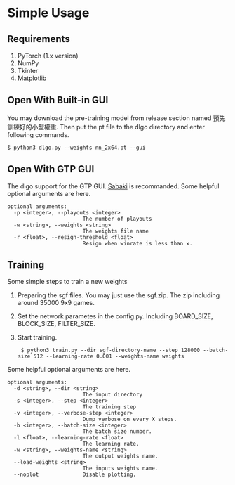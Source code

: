 # Simple Usage

## Requirements
1. PyTorch (1.x version)
2. NumPy
3. Tkinter
4. Matplotlib


## Open With Built-in GUI

You may download the pre-training model from release section named 預先訓練好的小型權重. Then put the pt file to the dlgo directory and enter following commands. 

    $ python3 dlgo.py --weights nn_2x64.pt --gui


## Open With GTP GUI

The dlgo support for the GTP GUI. [Sabaki](https://sabaki.yichuanshen.de) is recommanded. Some helpful optional arguments are here.

    optional arguments:
      -p <integer>, --playouts <integer>
                            The number of playouts
      -w <string>, --weights <string>
                            The weights file name
      -r <float>, --resign-threshold <float>
                            Resign when winrate is less than x.


## Training

Some simple steps to train a new weights

1. Preparing the sgf files. You may just use the sgf.zip. The zip including around 35000 9x9 games.
2. Set the network parametes in the config.py. Including BOARD_SIZE, BLOCK_SIZE, FILTER_SIZE.
3. Start training.

        $ python3 train.py --dir sgf-directory-name --step 128000 --batch-size 512 --learning-rate 0.001 --weights-name weights

Some helpful optional arguments are here.

    optional arguments:
      -d <string>, --dir <string>
                            The input directory
      -s <integer>, --step <integer>
                            The training step
      -v <integer>, --verbose-step <integer>
                            Dump verbose on every X steps.
      -b <integer>, --batch-size <integer>
                            The batch size number.
      -l <float>, --learning-rate <float>
                            The learning rate.
      -w <string>, --weights-name <string>
                            The output weights name.
      --load-weights <string>
                            The inputs weights name.
      --noplot              Disable plotting.
